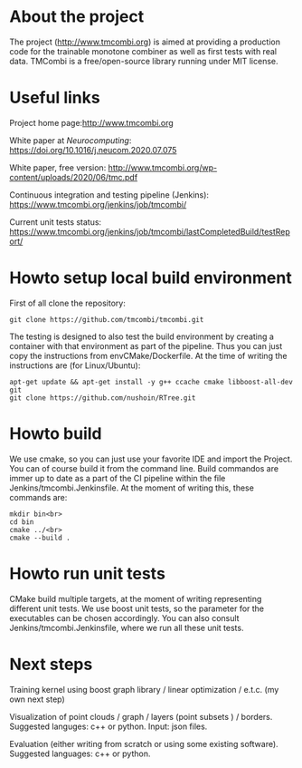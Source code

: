 # About the project
The project (http://www.tmcombi.org) is aimed at providing a production code for the trainable monotone combiner as well as first tests with real data. TMCombi is a free/open-source library running under MIT license.

# Useful links
Project home page:http://www.tmcombi.org

White paper at <cite>Neurocomputing</cite>: https://doi.org/10.1016/j.neucom.2020.07.075

White paper, free version: http://www.tmcombi.org/wp-content/uploads/2020/06/tmc.pdf

Continuous integration and testing pipeline (Jenkins): https://www.tmcombi.org/jenkins/job/tmcombi/

Current unit tests status: https://www.tmcombi.org/jenkins/job/tmcombi/lastCompletedBuild/testReport/


# Howto setup local build environment
First of all clone the repository:
```shell script
git clone https://github.com/tmcombi/tmcombi.git
```
The testing is designed to also test the build environment by creating a container with that environment as part of the pipeline. Thus you can just copy the instructions from envCMake/Dockerfile. At the time of writing the instructions are (for Linux/Ubuntu):
```shell script
apt-get update && apt-get install -y g++ ccache cmake libboost-all-dev git
git clone https://github.com/nushoin/RTree.git
```
# Howto build
We use cmake, so you can just use your favorite IDE and import the Project. You can of course build it from the command line. Build commandos are immer up to date as a part of the CI pipeline within the file Jenkins/tmcombi.Jenkinsfile. At the moment of writing this, these commands are:
```shell script
mkdir bin<br>
cd bin
cmake ../<br>
cmake --build .
```
# Howto run unit tests
CMake build multiple targets, at the moment of writing representing different unit tests. We use boost unit tests, so the parameter for the executables can be chosen accordingly. You can also consult Jenkins/tmcombi.Jenkinsfile, where we run all these unit tests.

# Next steps
Training kernel using boost graph library / linear optimization / e.t.c. (my own next step)

Visualization of point clouds / graph / layers (point subsets ) / borders. Suggested languges: c++ or python. Input: json files.

Evaluation (either writing from scratch or using some existing software). Suggested languages: c++ or python.
